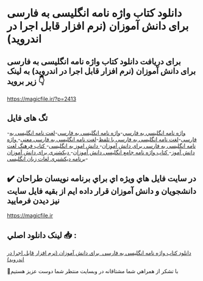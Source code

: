 # دانلود کتاب واژه نامه انگلیسی به فارسی  برای دانش آموزان (نرم افزار قابل اجرا در اندروید)

## برای دریافت دانلود کتاب واژه نامه انگلیسی به فارسی  برای دانش آموزان (نرم افزار قابل اجرا در اندروید) به لینک زیر بروید 👇

https://magicfile.ir/?p=2413

## تگ های فایل

-[واژه نامه انگليسي به فارسي](https://magicfile.ir/product/%da%a9%d8%aa%d8%a7%d8%a8%d9%88%d8%a7%da%98%d9%87-%d9%86%d8%a7%d9%85%d9%87-%d8%a7%d9%86%da%af%d9%84%d9%8a%d8%b3%db%8c-%d8%a8%d9%87-%d9%81%d8%a7%d8%b1%d8%b3%db%8c-%d8%a8%d8%b1%d8%a7%d9%8a-%d8%af%d8%a7%d9%86%d8%b4-%d8%a2%d9%85%d9%88%d8%b2%d8%a7%d9%86/)-[واژه نامه انگلیسی به فارسی](https://magicfile.ir/product/%da%a9%d8%aa%d8%a7%d8%a8%d9%88%d8%a7%da%98%d9%87-%d9%86%d8%a7%d9%85%d9%87-%d8%a7%d9%86%da%af%d9%84%d9%8a%d8%b3%db%8c-%d8%a8%d9%87-%d9%81%d8%a7%d8%b1%d8%b3%db%8c-%d8%a8%d8%b1%d8%a7%d9%8a-%d8%af%d8%a7%d9%86%d8%b4-%d8%a2%d9%85%d9%88%d8%b2%d8%a7%d9%86/)-[لغت نامه انگلیسی به فارسی](https://magicfile.ir/product/%da%a9%d8%aa%d8%a7%d8%a8%d9%88%d8%a7%da%98%d9%87-%d9%86%d8%a7%d9%85%d9%87-%d8%a7%d9%86%da%af%d9%84%d9%8a%d8%b3%db%8c-%d8%a8%d9%87-%d9%81%d8%a7%d8%b1%d8%b3%db%8c-%d8%a8%d8%b1%d8%a7%d9%8a-%d8%af%d8%a7%d9%86%d8%b4-%d8%a2%d9%85%d9%88%d8%b2%d8%a7%d9%86/)-[لغت نامه انگلیسی به فارسی با تلفظ](https://magicfile.ir/product/%da%a9%d8%aa%d8%a7%d8%a8%d9%88%d8%a7%da%98%d9%87-%d9%86%d8%a7%d9%85%d9%87-%d8%a7%d9%86%da%af%d9%84%d9%8a%d8%b3%db%8c-%d8%a8%d9%87-%d9%81%d8%a7%d8%b1%d8%b3%db%8c-%d8%a8%d8%b1%d8%a7%d9%8a-%d8%af%d8%a7%d9%86%d8%b4-%d8%a2%d9%85%d9%88%d8%b2%d8%a7%d9%86/)-[لغت نامه انگلیسی به فارسی معنی](https://magicfile.ir/product/%da%a9%d8%aa%d8%a7%d8%a8%d9%88%d8%a7%da%98%d9%87-%d9%86%d8%a7%d9%85%d9%87-%d8%a7%d9%86%da%af%d9%84%d9%8a%d8%b3%db%8c-%d8%a8%d9%87-%d9%81%d8%a7%d8%b1%d8%b3%db%8c-%d8%a8%d8%b1%d8%a7%d9%8a-%d8%af%d8%a7%d9%86%d8%b4-%d8%a2%d9%85%d9%88%d8%b2%d8%a7%d9%86/)-[ واژه نامه انگلیسی به فارسی برای دانش آموزان](https://magicfile.ir/product/%da%a9%d8%aa%d8%a7%d8%a8%d9%88%d8%a7%da%98%d9%87-%d9%86%d8%a7%d9%85%d9%87-%d8%a7%d9%86%da%af%d9%84%d9%8a%d8%b3%db%8c-%d8%a8%d9%87-%d9%81%d8%a7%d8%b1%d8%b3%db%8c-%d8%a8%d8%b1%d8%a7%d9%8a-%d8%af%d8%a7%d9%86%d8%b4-%d8%a2%d9%85%d9%88%d8%b2%d8%a7%d9%86/)-[ دانش اموز به انگلیسی](https://magicfile.ir/product/%da%a9%d8%aa%d8%a7%d8%a8%d9%88%d8%a7%da%98%d9%87-%d9%86%d8%a7%d9%85%d9%87-%d8%a7%d9%86%da%af%d9%84%d9%8a%d8%b3%db%8c-%d8%a8%d9%87-%d9%81%d8%a7%d8%b1%d8%b3%db%8c-%d8%a8%d8%b1%d8%a7%d9%8a-%d8%af%d8%a7%d9%86%d8%b4-%d8%a2%d9%85%d9%88%d8%b2%d8%a7%d9%86/)-[ کتاب فرهنگ لغت دانش آموز](https://magicfile.ir/product/%da%a9%d8%aa%d8%a7%d8%a8%d9%88%d8%a7%da%98%d9%87-%d9%86%d8%a7%d9%85%d9%87-%d8%a7%d9%86%da%af%d9%84%d9%8a%d8%b3%db%8c-%d8%a8%d9%87-%d9%81%d8%a7%d8%b1%d8%b3%db%8c-%d8%a8%d8%b1%d8%a7%d9%8a-%d8%af%d8%a7%d9%86%d8%b4-%d8%a2%d9%85%d9%88%d8%b2%d8%a7%d9%86/)-[ کتاب واژه نامه جامع انگلیسی دانش آموزان](https://magicfile.ir/product/%da%a9%d8%aa%d8%a7%d8%a8%d9%88%d8%a7%da%98%d9%87-%d9%86%d8%a7%d9%85%d9%87-%d8%a7%d9%86%da%af%d9%84%d9%8a%d8%b3%db%8c-%d8%a8%d9%87-%d9%81%d8%a7%d8%b1%d8%b3%db%8c-%d8%a8%d8%b1%d8%a7%d9%8a-%d8%af%d8%a7%d9%86%d8%b4-%d8%a2%d9%85%d9%88%d8%b2%d8%a7%d9%86/)-[ دیکشنری برای دانش آموزان ](https://magicfile.ir/product/%da%a9%d8%aa%d8%a7%d8%a8%d9%88%d8%a7%da%98%d9%87-%d9%86%d8%a7%d9%85%d9%87-%d8%a7%d9%86%da%af%d9%84%d9%8a%d8%b3%db%8c-%d8%a8%d9%87-%d9%81%d8%a7%d8%b1%d8%b3%db%8c-%d8%a8%d8%b1%d8%a7%d9%8a-%d8%af%d8%a7%d9%86%d8%b4-%d8%a2%d9%85%d9%88%d8%b2%d8%a7%d9%86/)-[برنامه دیکشنری لغات زبان انگلیسی](https://magicfile.ir/product/%da%a9%d8%aa%d8%a7%d8%a8%d9%88%d8%a7%da%98%d9%87-%d9%86%d8%a7%d9%85%d9%87-%d8%a7%d9%86%da%af%d9%84%d9%8a%d8%b3%db%8c-%d8%a8%d9%87-%d9%81%d8%a7%d8%b1%d8%b3%db%8c-%d8%a8%d8%b1%d8%a7%d9%8a-%d8%af%d8%a7%d9%86%d8%b4-%d8%a2%d9%85%d9%88%d8%b2%d8%a7%d9%86/)

## ✔️ در سايت فايل هاي ويژه اي براي برنامه نويسان طراحان دانشجويان و دانش آموزان قرار داده ايم از بقيه فايل سايت نيز ديدن فرماييد

https://magicfile.ir


## لينک دانلود اصلي 📥 :

[دانلود کتاب واژه نامه انگلیسی به فارسی  برای دانش آموزان (نرم افزار قابل اجرا در اندروید)](https://magicfile.ir/product/%da%a9%d8%aa%d8%a7%d8%a8%d9%88%d8%a7%da%98%d9%87-%d9%86%d8%a7%d9%85%d9%87-%d8%a7%d9%86%da%af%d9%84%d9%8a%d8%b3%db%8c-%d8%a8%d9%87-%d9%81%d8%a7%d8%b1%d8%b3%db%8c-%d8%a8%d8%b1%d8%a7%d9%8a-%d8%af%d8%a7%d9%86%d8%b4-%d8%a2%d9%85%d9%88%d8%b2%d8%a7%d9%86/) 


🙏با تشکر از همراهي شما مشتاقانه در وبسایت منتظر شما دوست عزیز هستیم

